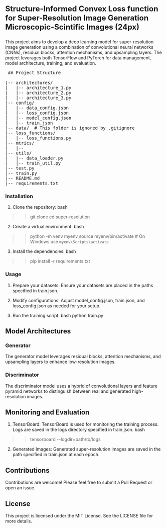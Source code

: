 <p style="font-size:24px;"><b>Structure-Informed Convex Loss function for Super-Resolution Image Generation Microscopic-Scintific Images (24px)</b></p>

This project aims to develop a deep learning model for super-resolution image generation using a combination of convolutional neural networks (CNNs), residual blocks, attention mechanisms, and upsampling layers. The project leverages both TensorFlow and PyTorch for data management, model architecture, training, and evaluation.

<pre> ## Project Structure <br>
|-- architectures/
|   |-- architecture_1.py
|   |-- architecture_2.py
|   |-- architecture_3.py
|-- config/
|   |-- data_config.json
|   |-- loss_config.json
|   |-- model_config.json
|   |-- train.json
|-- data/  # This folder is ignored by .gitignore
|-- loss_functions/
|   |-- loss_functions.py
|-- mtrics/
|   |-- 
|-- utils/
|   |-- data_loader.py
|   |-- train_util.py
|-- test.py
|-- train.py
|-- README.md
|-- requirements.txt </pre>

### Installation
1. Clone the repository:
bash
>> git clone 
>> cd super-resolution
2. Create a virtual environment:
bash
>> python -m venv myenv
>> source myenv/bin/activate  # On Windows use `myenv\Scripts\activate`
3. Install the dependencies:
bash
>> pip install -r requirements.txt

### Usage
1. Prepare your datasets:
Ensure your datasets are placed in the paths specified in train.json.

2. Modify configurations:
Adjust model_config.json, train.json, and loss_config.json as needed for your setup.

3. Run the training script:
bash
python train.py

## Model Architectures
### Generator
The generator model leverages residual blocks, attention mechanisms, and upsampling layers to enhance low-resolution images.
### Discriminator
The discriminator model uses a hybrid of convolutional layers and feature pyramid networks to distinguish between real and generated high-resolution images.

## Monitoring and Evaluation
1. TensorBoard:
TensorBoard is used for monitoring the training process. Logs are saved in the logs directory specified in train.json.
bash
>> tensorboard --logdir=path/to/logs
2. Generated Images:
Generated super-resolution images are saved in the path specified in train.json at each epoch.

## Contributions
Contributions are welcome! Please feel free to submit a Pull Request or open an issue.

## License
This project is licensed under the MIT License. See the LICENSE file for more details.
